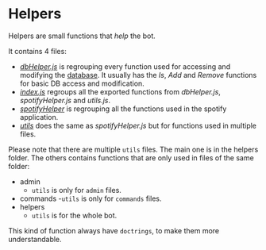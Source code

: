 # Helpers

Helpers are small functions that *help* the bot.

It contains 4 files:  
* _[dbHelper.js](./src/helpers/dbHelper.js)_ is regrouping every function used for accessing and modifying the 
[database](#database). It usually has the _Is_, _Add_ and _Remove_ functions for basic DB access and modification.  
* _[index.js](.src/helpers/index.js)_ regroups all the exported functions from _dbHelper.js_, _spotifyHelper.js_ and 
_utils.js_.  
* _[spotifyHelper](.src/helpers/spotifyHelper.js)_ is regrouping all the functions used in the spotify application.  
* _[utils](.src/helpers/utils.js)_ does the same as _spotifyHelper.js_ but for functions used in multiple files.

Please note that there are multiple `utils` files. The main one is in the helpers folder.
The others contains functions that are only used in files of the same folder:

- admin
    - `utils` is only for `admin` files.
- commands
    -`utils` is only for `commands` files.
- helpers
    - `utils` is for the whole bot.

This kind of function always have `doctrings`, to make them more understandable.
